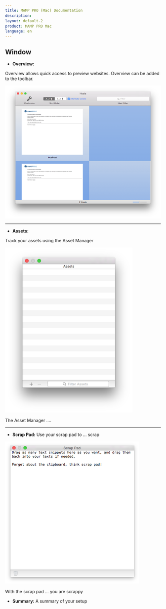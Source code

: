 ```yaml
---
title: MAMP PRO (Mac) Documentation
description: 
layout: default-2
product: MAMP PRO Mac
language: en
---
```


##  Window


*  **Overview:**

Overview allows quick access to preview websites. Overview can be added to the toolbar.

![MAMP](Overview.png)

---

*  **Assets:**

Track your assets using the Asset Manager
  
![MAMP](Assets.png)

The Asset Manager .... 

---

*  **Scrap Pad:**
    Use your scrap pad to ... scrap  

![MAMP](ScrapPad.png)

With the scrap pad ... you are scrappy

*  **Summary:**
    A summary of your setup

